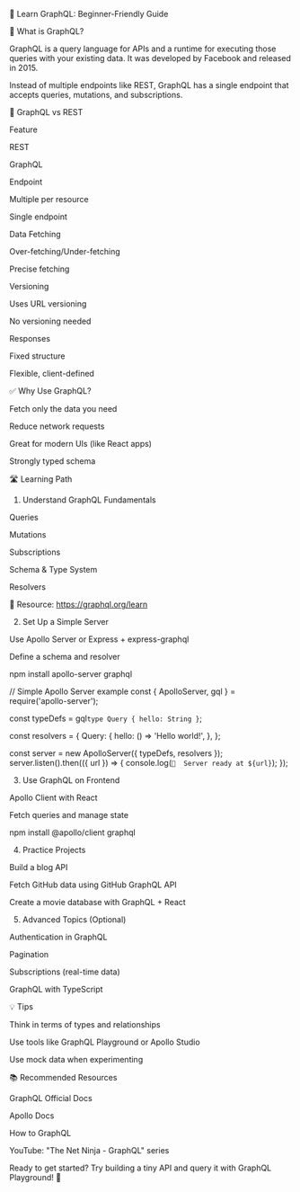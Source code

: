 📘 Learn GraphQL: Beginner-Friendly Guide

🧠 What is GraphQL?

GraphQL is a query language for APIs and a runtime for executing those queries with your existing data. It was developed by Facebook and released in 2015.

Instead of multiple endpoints like REST, GraphQL has a single endpoint that accepts queries, mutations, and subscriptions.

🔄 GraphQL vs REST

Feature

REST

GraphQL

Endpoint

Multiple per resource

Single endpoint

Data Fetching

Over-fetching/Under-fetching

Precise fetching

Versioning

Uses URL versioning

No versioning needed

Responses

Fixed structure

Flexible, client-defined

✅ Why Use GraphQL?

Fetch only the data you need

Reduce network requests

Great for modern UIs (like React apps)

Strongly typed schema

🛣️ Learning Path

1. Understand GraphQL Fundamentals

Queries

Mutations

Subscriptions

Schema & Type System

Resolvers

📘 Resource: https://graphql.org/learn

2. Set Up a Simple Server

Use Apollo Server or Express + express-graphql

Define a schema and resolver

npm install apollo-server graphql

// Simple Apollo Server example
const { ApolloServer, gql } = require('apollo-server');

const typeDefs = gql`
  type Query {
    hello: String
  }
`;

const resolvers = {
  Query: {
    hello: () => 'Hello world!',
  },
};

const server = new ApolloServer({ typeDefs, resolvers });
server.listen().then(({ url }) => {
  console.log(`🚀  Server ready at ${url}`);
});

3. Use GraphQL on Frontend

Apollo Client with React

Fetch queries and manage state

npm install @apollo/client graphql

4. Practice Projects

Build a blog API

Fetch GitHub data using GitHub GraphQL API

Create a movie database with GraphQL + React

5. Advanced Topics (Optional)

Authentication in GraphQL

Pagination

Subscriptions (real-time data)

GraphQL with TypeScript

💡 Tips

Think in terms of types and relationships

Use tools like GraphQL Playground or Apollo Studio

Use mock data when experimenting

📚 Recommended Resources

GraphQL Official Docs

Apollo Docs

How to GraphQL

YouTube: "The Net Ninja - GraphQL" series

Ready to get started? Try building a tiny API and query it with GraphQL Playground! 🚀

